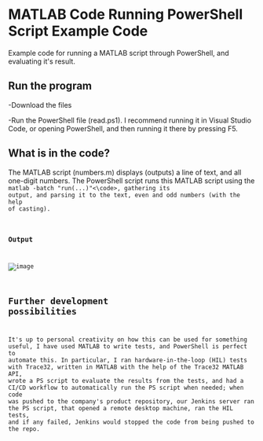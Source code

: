 # MATLAB Code Running PowerShell Script Example Code
Example code for running a MATLAB script through PowerShell, and evaluating it's result.

## Run the program 

-Download the files

-Run the PowerShell file (read.ps1). I recommend running it in Visual Studio Code, or opening PowerShell, and then running it there by pressing F5.


## What is in the code?
The MATLAB script (numbers.m) displays (outputs) a line of text, and all one-digit numbers.
The PowerShell script runs this MATLAB script using the <code>matlab -batch "run(...)"<\code>, gathering its output, and parsing it to the text, even and odd numbers (with the help of casting).

### Output
![image](https://user-images.githubusercontent.com/82604073/235335462-a8331370-3df3-4025-aa4c-11089519946b.png)

## Further development possibilities

It's up to personal creativity on how this can be used for something useful, I have used MATLAB to write tests, and PowerShell is perfect to automate this. In particular, I ran hardware-in-the-loop (HIL) tests with Trace32, written in MATLAB with the help of the Trace32 MATLAB API, wrote a PS script to evaluate the results from the tests, and had a CI/CD workflow to automatically run the PS script when needed; when code was pushed to the company's product repository, our Jenkins server ran the PS script, that opened a remote desktop machine, ran the HIL tests, and if any failed, Jenkins would stopped the code from being pushed to the repo.
